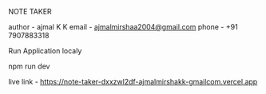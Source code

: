 NOTE TAKER 

author - ajmal K K
email - ajmalmirshaa2004@gmail.com
phone - +91 7907883318


Run Application localy 

npm run dev

live link - https://note-taker-dxxzwl2df-ajmalmirshakk-gmailcom.vercel.app